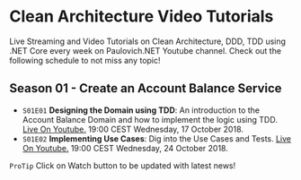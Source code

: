 # Clean Architecture Video Tutorials

Live Streaming and Video Tutorials on Clean Architecture, DDD, TDD using .NET Core every week on Paulovich.NET Youtube channel. Check out the following schedule to not miss any topic!

## Season 01 - Create an Account Balance Service

* `S01E01` **Designing the Domain using TDD**: An introduction to the Account Balance Domain and how to implement the logic using TDD.
[Live On Youtube.](#) 19:00 CEST Wednesday, 17 October 2018.
* `S01E02` **Implementing Use Cases**: Dig into the Use Cases and Tests.
[Live On Youtube.](#) 19:00 CEST Wednesday, 24 October 2018.

`ProTip` Click on Watch button to be updated with latest news!

